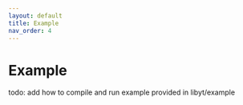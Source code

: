 ```yaml
---
layout: default
title: Example
nav_order: 4
---
```

# Example

todo: add how to compile and run example provided in libyt/example